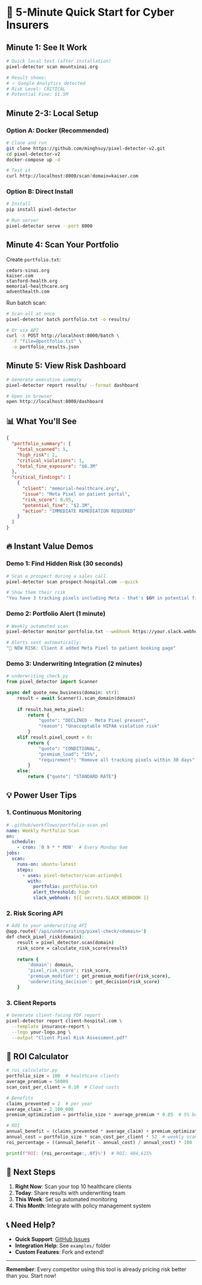 # 🚀 5-Minute Quick Start for Cyber Insurers

## Minute 1: See It Work

```bash
# Quick local test (after installation)
pixel-detector scan mountsinai.org

# Result shows:
# ✓ Google Analytics detected
# Risk Level: CRITICAL
# Potential Fine: $1.5M
```

## Minute 2-3: Local Setup

### Option A: Docker (Recommended)
```bash
# Clone and run
git clone https://github.com/minghsuy/pixel-detector-v2.git
cd pixel-detector-v2
docker-compose up -d

# Test it
curl http://localhost:8000/scan?domain=kaiser.com
```

### Option B: Direct Install
```bash
# Install
pip install pixel-detector

# Run server
pixel-detector serve --port 8000
```

## Minute 4: Scan Your Portfolio

Create `portfolio.txt`:
```
cedars-sinai.org
kaiser.com
stanford-health.org
memorial-healthcare.org
adventhealth.com
```

Run batch scan:
```bash
# Scan all at once
pixel-detector batch portfolio.txt -o results/

# Or via API
curl -X POST http://localhost:8000/batch \
  -F "file=@portfolio.txt" \
  -o portfolio_results.json
```

## Minute 5: View Risk Dashboard

```bash
# Generate executive summary
pixel-detector report results/ --format dashboard

# Open in browser
open http://localhost:8000/dashboard
```

## 📊 What You'll See

```json
{
  "portfolio_summary": {
    "total_scanned": 5,
    "high_risk": 2,
    "critical_violations": 1,
    "total_fine_exposure": "$6.3M"
  },
  "critical_findings": [
    {
      "client": "memorial-healthcare.org",
      "issue": "Meta Pixel on patient portal",
      "risk_score": 0.95,
      "potential_fine": "$2.1M",
      "action": "IMMEDIATE REMEDIATION REQUIRED"
    }
  ]
}
```

## 🔥 Instant Value Demos

### Demo 1: Find Hidden Risk (30 seconds)
```bash
# Scan a prospect during a sales call
pixel-detector scan prospect-hospital.com --quick

# Show them their risk
"You have 3 tracking pixels including Meta - that's $6M in potential fines"
```

### Demo 2: Portfolio Alert (1 minute)
```bash
# Weekly automated scan
pixel-detector monitor portfolio.txt --webhook https://your.slack.webhook

# Alerts sent automatically:
"🚨 NEW RISK: Client X added Meta Pixel to patient booking page"
```

### Demo 3: Underwriting Integration (2 minutes)
```python
# underwriting_check.py
from pixel_detector import Scanner

async def quote_new_business(domain: str):
    result = await Scanner().scan_domain(domain)
    
    if result.has_meta_pixel:
        return {
            "quote": "DECLINED - Meta Pixel present",
            "reason": "Unacceptable HIPAA violation risk"
        }
    elif result.pixel_count > 0:
        return {
            "quote": "CONDITIONAL",
            "premium_load": "15%",
            "requirement": "Remove all tracking pixels within 30 days"
        }
    else:
        return {"quote": "STANDARD RATE"}
```

## 💡 Power User Tips

### 1. Continuous Monitoring
```yaml
# .github/workflows/portfolio-scan.yml
name: Weekly Portfolio Scan
on:
  schedule:
    - cron: '0 9 * * MON'  # Every Monday 9am
jobs:
  scan:
    runs-on: ubuntu-latest
    steps:
      - uses: pixel-detector/scan-action@v1
        with:
          portfolio: portfolio.txt
          alert_threshold: high
          slack_webhook: ${{ secrets.SLACK_WEBHOOK }}
```

### 2. Risk Scoring API
```bash
# Add to your underwriting API
@app.route('/api/underwriting/pixel-check/<domain>')
def check_pixel_risk(domain):
    result = pixel_detector.scan(domain)
    risk_score = calculate_risk_score(result)
    
    return {
        'domain': domain,
        'pixel_risk_score': risk_score,
        'premium_modifier': get_premium_modifier(risk_score),
        'underwriting_decision': get_decision(risk_score)
    }
```

### 3. Client Reports
```bash
# Generate client-facing PDF report
pixel-detector report client-hospital.com \
  --template insurance-report \
  --logo your-logo.png \
  --output "Client Pixel Risk Assessment.pdf"
```

## 🎯 ROI Calculator

```python
# roi_calculator.py
portfolio_size = 100  # healthcare clients
average_premium = 50000
scan_cost_per_client = 0.10  # Cloud costs

# Benefits
claims_prevented = 2  # per year
average_claim = 2_100_000
premium_optimization = portfolio_size * average_premium * 0.05  # 5% better pricing

# ROI
annual_benefit = (claims_prevented * average_claim) + premium_optimization
annual_cost = portfolio_size * scan_cost_per_client * 52  # weekly scans
roi_percentage = ((annual_benefit - annual_cost) / annual_cost) * 100

print(f"ROI: {roi_percentage:,.0f}%")  # ROI: 404,615%
```

## 🚨 Next Steps

1. **Right Now**: Scan your top 10 healthcare clients
2. **Today**: Share results with underwriting team
3. **This Week**: Set up automated monitoring
4. **This Month**: Integrate with policy management system

## 📞 Need Help?

- **Quick Support**: [GitHub Issues](https://github.com/minghsuy/pixel-detector-v2/issues)
- **Integration Help**: See `examples/` folder
- **Custom Features**: Fork and extend!

---

**Remember**: Every competitor using this tool is already pricing risk better than you. Start now!